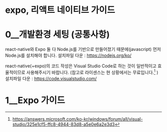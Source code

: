 # expo, 리액트 네이티브 가이드


0__개발환경 세팅 (공통사항)
=============
react-native와 Expo 둘 다 Node.js를 기반으로 만들어졌기 때문에(javascript) 먼저 Node.js를 설치해야 합니다.
설치파일 다운 : https://nodejs.org/ko/

react-native(+expo)의 코드 작성은 Visual Studio Code로 하는 것이 일반적이고 효율적이므로 사용해주시기 바랍니다. (참고로 라이센스는 현 상황에서는 무료입니다.[^1]  )
설치파일 다운 : https://code.visualstudio.com/

[^1]: https://answers.microsoft.com/ko-kr/windows/forum/all/visual-studio/325e1cf5-ffc8-4944-83d8-a5e0e6a2e3d3

1__Expo 가이드
=============


